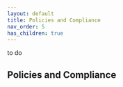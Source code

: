 ```yaml
---
layout: default
title: Policies and Compliance
nav_order: 5
has_children: true
---
```

to do
## Policies and Compliance

